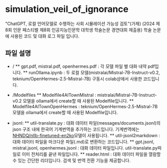 # simulation_veil_of_ignorance

"ChatGPT, 로컬 언어모델로 수행하는 사회 시뮬레이션 가능성 검토"(가제) (2024 제8회 인문 페스티벌 제8회 인공지능인문학 대학생 학술논문 경연대회 제출용) 학술 논문에 사용된 코드 및 대화 로그 파일 입니다.

## 파일 설명

* /
** gpt.pdf, mistral.pdf, openhermes.pdf : 각 모델 파일 별 대화 내약 pdf입니다.
** runOllama.ipynb : 두 로컬 모델(mistralai/Mistral-7B-Instruct-v0.2, teknium/OpenHermes-2.5-Mistral-7B) 구동시 colab상에서 사용한 코드입니다.

* /Modelfiles
** Modelfile4AITownMistral : mistralai/Mistral-7B-Instruct-v0.2 모델을 ollama에서 create할 때 사용된 Modelfile입니다.
** Modelfile4AITownOpenHermes : teknium/OpenHermes-2.5-Mistral-7B 모델을 ollama에서 create할 때 사용된 Modelfile입니다.

* jsonl:
** util-translate.py : 대화 데이터 파일(messages/documents.jsonl)의 json 구조 내에 한국어 기계번역을 추가하는 코드입니다. 기계번역에는 [NHNDQ/nllb-finetuned-en2ko](https://huggingface.co/NHNDQ/nllb-finetuned-en2ko)모델이 사용됩니다.
** util-jsonl2markdown : 대화 데이터 파일을 마크다운 파일(.md)로 변환하는 코드입니다.
** gpt.jsonl, mistral.jsonl, openhermes.jsonl : 대화 데이터 파일입니다. util-translate.py파일로 이미 전처리를 끝낸 파일입니다.
** reader.html : 대화 데이터 파일을 열람할 수 있는 간단한 리더입니다. 검색 및 번역 전환 기능을 제공합니다.